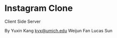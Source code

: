Instagram Clone 
===========================
Client Side Server

By Yuxin Kang <kyx@umich.edu>
Weijun Fan
Lucas Sun
